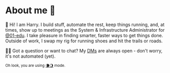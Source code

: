 # About me 🦾

👋 Hi! I am Harry. I build stuff, automate the rest, keep things running, and, at times, show up to meetings as the System & Infrastructure Administrator for [@01-edu](https://github.com/01-edu/).
I take pleasure in finding smarter, faster ways to get things done. Outside of work, I swap my rig for running shoes and hit the trails or roads.

🧑‍💻 Got a question or want to chat? My <a rel="me" href="https://mastodon.social/@harryvasanth">DMs</a> are always open - don't worry, it's not automated (yet).


<sub> Oh look, you are using [🌘](https://github.com/settings/appearance#gh-dark-mode-only)[🌖](https://github.com/settings/appearance#gh-light-mode-only) mode.</sub>

<!--
Made with 🤟 by 🦾 @HarryVasanth
-->
